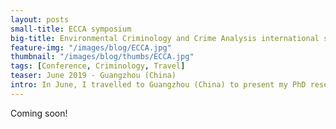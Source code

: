```yaml
---
layout: posts
small-title: ECCA symposium
big-title: Environmental Criminology and Crime Analysis international symposium
feature-img: "/images/blog/ECCA.jpg"
thumbnail: "/images/blog/thumbs/ECCA.jpg"
tags: [Conference, Criminology, Travel]
teaser: June 2019 - Guangzhou (China)
intro: In June, I travelled to Guangzhou (China) to present my PhD research at the ECCA 2019 symposium.
---
```



Coming soon!



